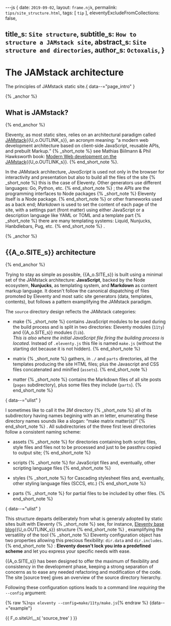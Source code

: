 ---js
{
  date:      `2019-09-02`,
  layout:    `frame.njk`,
  permalink: `tips/site_structure.html`,
  tags:      [ `tip` ],
  eleventyExcludeFromCollections: false,

  title_s:    `Site structure`,
  subtitle_s: `How to structure a JAMstack site`,
  abstract_s: `Site structure and directories`,
  author_s:   `Octoxalis`,
}
---
[comment]: # (======== Post ========)
# The JAMstack architecture

The principles of JAMstack static site.{ data--="page_intro" }

{% _anchor %}
## What is JAMstack?
{% end_anchor %}


Eleventy, as most static sites, relies on an architectural paradigm called [JAMstack]{{U_o.OUTLINK_s}}, an acronym meaning: <q>a modern web development architecture based on client-side JavaScript, reusable APIs, and prebuilt Markup.</q>
{% _short_note %}
see Mathias Biilmann & Phil Hawksworth book: [Modern Web development on the JAMstack]{{U_o.OUTLINK_s}}.
{% end_short_note %}.

In the JAMstack architecture, *JavaScript* is used not only in the browser for interactivity and presentation but also to build all the files of the site
{% _short_note %}
this is the case of Eleventy. Other generators use different languages: Go, Python, etc.
{% end_short_note %}
; the *APIs* are the programming interfaces to Node packages
{% _short_note %}
Eleventy itself is a Node package.
{% end_short_note %}
or other frameworks used as a back end; *Markdown* is used to set the content of each page of the site, with a settings part (front matter) using either JavaScript or a description language like YAML or TOML and a template part
{% _short_note %}
there are many templating systems: Liquid, Nunjucks, Hanbdlebars, Pug, etc.
{% end_short_note %}
.

{% _anchor %}
## {{A_o.SITE_s}} architecture
{% end_anchor %}


Trying to stay as simple as possible, {{A_o.SITE_s}} is built using a minimal set of the JAMstack architecture: **JavaScript**, backed by the Node ecosystem, **Nunjucks**, as templating system, and **Markdown** as content markup language. It doesn't follow the canonical dispatching of files promoted by Eleventy and most satic site generators (data, templates, contents), but follows a pattern examplifying the JAMstack paradigm.

The `source` directory design reflects the JAMstack categories:
+ make
{% _short_note %}
contains JavaScript modules to be used during the build process and is split in two directories: Eleventy modules (`11ty`) and {{A_o.SITE_s}} modules (`lib`).<br>
*This is also where the initial JavaScript file firing the building process is located*. Instead of `.eleventy.js` this file is named `make.js` (without the starting dot because it is not hidden).
{% end_short_note %}

+ matrix
{% _short_note %}
gathers, in `./` and `parts` directories, all the templates producing the site HTML files; plus the Javascript and CSS files concatenated and minified (`assets`).
{% end_short_note %}

+ matter
{% _short_note %}
contains the Markdown files of all site posts (`pages` subdirectory), plus some files they include (`parts`).
{% end_short_note %}

{ data--="ulist" }

I sometimes like to call it the *3M* directory
{% _short_note %}
all of its subdirectory having names begining with an *m* letter, enumerating these directory names sounds like a slogan: <q>make matrix matter(s)!</q>
{% end_short_note %}
.
All subdirectories of the three first level directories follow a consistent naming scheme:

+ assets
{% _short_note %}
for directories containing both script files, style files and files not to be processed and just to be passthru copied to output site;
{% end_short_note %}

+ scripts
{% _short_note %}
for JavaScript files and, eventually, other scripting language files
{% end_short_note %}

+ styles
{% _short_note %}
for Cascading stylesheet files and, eventually, other styling language files (SCCS, etc.)
{% end_short_note %}

+ parts
{% _short_note %}
for partial files to be included by other files.
{% end_short_note %}

{ data--="ulist" }

This structure departs deliberately from what is  generaly adopted by static sites built with Eleventy
{% _short_note %}
see, for instance, [Eleventy base blog]{{U_o.OUTLINK_s}} structure
{% end_short_note %}
, examplifying the versatility of the tool
{% _short_note %}
Eleventy configuration object has two properties allowing this precious flexibility: `dir.data` and `dir.includes`.
{% end_short_note %}
: **Eleventy doesn't lock you into a predefined scheme** and let you express your specific needs with ease.

{{A_o.SITE_s}} has been designed to offer the maximum of flexibility and consistency in the development phase, keeping a strong separation of concerns as to ease any needed refactoring and modification of the code. The site [source tree] gives an overview of the source directory hierarchy.

Following these configuration options leads to a command line *requiring* the `--config` argument:

{% raw %}`npx eleventy --config=make/11ty/make.js`{% endraw %}
{data--="example"}


[comment]: # (======== Links ========)
{{ F_o.siteUrl__s( 'source_tree' ) }}

[JAMstack]: https://jamstack.org/
[Modern Web development on the JAMstack]: https://www.netlify.com/pdf/oreilly-modern-web-development-on-the-jamstack.pdf
[Eleventy base blog]: https://github.com/11ty/eleventy-base-blog